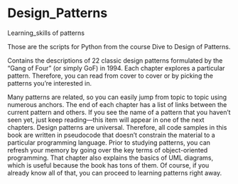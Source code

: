 # Design_Patterns

Learning_skills of patterns

Those are the scripts for Python from the course Dive to Design of Patterns.

Contains the descriptions of 22 classic design patterns
formulated by the “Gang of Four” (or simply GoF) in 1994.
Each chapter explores a particular pattern. Therefore, you can
read from cover to cover or by picking the patterns you’re interested
in.


Many patterns are related, so you can easily jump from topic
to topic using numerous anchors. The end of each chapter has
a list of links between the current pattern and others. If you
see the name of a pattern that you haven’t seen yet, just keep
reading—this item will appear in one of the next chapters.
Design patterns are universal. Therefore, all code samples in
this book are written in pseudocode that doesn’t constrain the
material to a particular programming language.
Prior to studying patterns, you can refresh your memory by
going over the key terms of object-oriented programming.
That chapter also explains the basics of UML diagrams, which
is useful because the book has tons of them. Of course, if you
already know all of that, you can proceed to learning patterns
right away.
